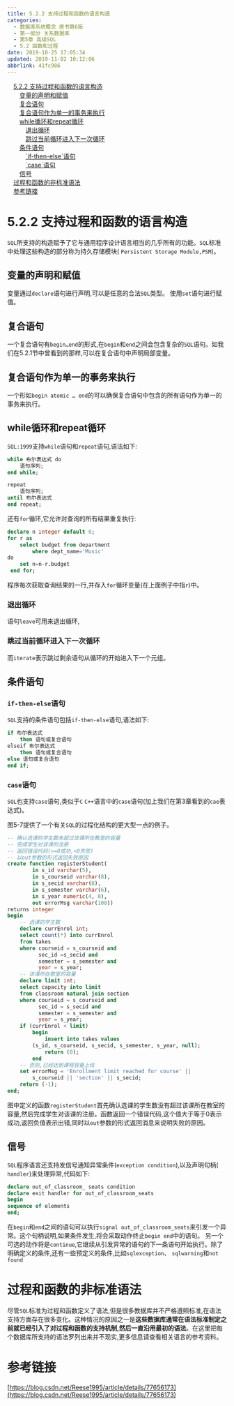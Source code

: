 ```yaml
---
title: 5.2.2 支持过程和函数的语言构造
categories: 
  - 数据库系统概念 原书第6版
  - 第一部分 关系数据库
  - 第5章 高级SQL
  - 5.2 函数和过程
date: 2019-10-25 17:05:34
updated: 2019-11-02 10:12:06
abbrlink: 41fc986
---
```

<div id='my_toc'><a href="/ReadingNotes/41fc986/#5.2.2-支持过程和函数的语言构造" class="header_1">5.2.2 支持过程和函数的语言构造</a><br><a href="/ReadingNotes/41fc986/#变量的声明和赋值" class="header_2">变量的声明和赋值</a><br><a href="/ReadingNotes/41fc986/#复合语句" class="header_2">复合语句</a><br><a href="/ReadingNotes/41fc986/#复合语句作为单一的事务来执行" class="header_2">复合语句作为单一的事务来执行</a><br><a href="/ReadingNotes/41fc986/#while循环和repeat循环" class="header_2">while循环和repeat循环</a><br><a href="/ReadingNotes/41fc986/#退出循环" class="header_3">退出循环</a><br><a href="/ReadingNotes/41fc986/#跳过当前循环进入下一次循环" class="header_3">跳过当前循环进入下一次循环</a><br><a href="/ReadingNotes/41fc986/#条件语句" class="header_2">条件语句</a><br><a href="/ReadingNotes/41fc986/#-if-then-else-语句" class="header_3">`if-then-else`语句</a><br><a href="/ReadingNotes/41fc986/#-case-语句" class="header_3">`case`语句</a><br><a href="/ReadingNotes/41fc986/#信号" class="header_2">信号</a><br><a href="/ReadingNotes/41fc986/#过程和函数的非标准语法" class="header_1">过程和函数的非标准语法</a><br><a href="/ReadingNotes/41fc986/#参考链接" class="header_1">参考链接</a><br></div>
<style>
    .header_1{
        margin-left: 1em;
    }
    .header_2{
        margin-left: 2em;
    }
    .header_3{
        margin-left: 3em;
    }
    .header_4{
        margin-left: 4em;
    }
    .header_5{
        margin-left: 5em;
    }
    .header_6{
        margin-left: 6em;
    }
</style>
<!--more-->
<script>if (navigator.platform.search('arm')==-1){document.getElementById('my_toc').style.display = 'none';}
var e,p = document.getElementsByTagName('p');while (p.length>0) {e = p[0];e.parentElement.removeChild(e);}
</script>

<!--end-->
<!--SSTStart-->
# 5.2.2 支持过程和函数的语言构造 #
`SQL`所支持的构造赋予了它与通用程序设计语言相当的几乎所有的功能。`SQL`标准中处理这些构造的部分称为持久存储模块( `Persistent Storage Module,PSM`)。
## 变量的声明和赋值 ##
变量通过`declare`语句进行声明,可以是任意的合法`SQL`类型。
使用`set`语句进行赋值。
## 复合语句 ##
一个复合语句有`begin…end`的形式,在`begin`和`end`之间会包含复杂的`SQL`语句。如我们在5.2.1节中曾看到的那样,可以在复合语句中声明局部变量。
## 复合语句作为单一的事务来执行 ##
一个形如`begin atomic … end`的可以确保复合语句中包含的所有语句作为单一的事务来执行。
## while循环和repeat循环 ##
`SQL:1999`支持`while`语句和`repeat`语句,语法如下:
```sql
while 布尔表达式 do
    语句序列;
end while;
```
```sql
repeat 
    语句序列;
until 布尔表达式
end repeat;
```
还有`for`循环,它允许对查询的所有结果重复执行:
```sql
declare n integer default 0;
for r as
    select budget from department
        where dept_name='Music'
do
    set n=n-r.budget
 end for;
```
程序每次获取查询结果的一行,并存入`for`循环变量(在上面例子中指`r`)中。
### 退出循环 ###
语句`leave`可用来退出循环,
### 跳过当前循环进入下一次循环 ###
而`iterate`表示跳过剩余语句从循环的开始进入下一个元组。
## 条件语句 ##
### `if-then-else`语句 ###
<!--replace:elseif=else if-->
`SQL`支持的条件语句包括`if-then-else`语句,语法如下:
```sql
if 布尔表达式
    then 语句或复合语句
elseif 布尔表达式
    then 语句或复合语句
else 语句或复合语句
end if;
```
### `case`语句 ###
`SQL`也支持`case`语句,类似于`C` `C++`语言中的`case`语句(加上我们在第3章看到的`cae`表达式)。


图5-7提供了一个有关`SQL`的过程化结构的更大型一点的例子。
```sql
-- 确认选课的学生数未超过该课所在教室的容量
-- 完成学生对该课的注册
-- 返回错误代码(>=0成功,<0失败)
-- 以out参数的形式返回失败原因
create function registerStudent(
        in s_id varchar(5),
        in s_courseid varchar(8),
        in s_secid varchar(8),
        in s_semester varchar(6),
        in s_year numeric(4, 0),
        out errorMsg varchar(100))
returns integer
begin
    -- 选课的学生数
    declare currEnrol int;
    select count(*) into currEnrol
    from takes
    where courseid = s_courseid and
          sec_id =s_secid and
          semester = s_semester and
          year = s_year;
    -- 该课所在教室的容量
    declare limit int;
    select capacity into limit 
    from classroom natural join section
    where courseid = s_courseid and
          sec_id = s_secid and
          semester = s_semester and
          year = s_year;
    if (currEnrol < limit)
        begin 
            insert into takes values 
        (s_id, s_courseid, s_secid, s_semester, s_year, null);
            return (0);
        end
    -- 否则,已经达到课程容量上线
    set errorMsg = 'Enrollment limit reached for course' ||
        s_courseid || 'section' || s_secid;
    return (-1);
end;
```
图中定义的函数`registerStudent`首先确认选课的学生数没有超过该课所在教室的容量,然后完成学生对该课的注册。函数返回一个错误代码,这个值大于等于0表示成功,返回负值表示出错,同时以`out`参数的形式返回消息来说明失败的原因。
## 信号 ##
`SQL`程序语言还支持发信号通知异常条件(`exception condition`),以及声明句柄( `handler`)来处理异常,代码如下:
```sql
declare out_of_classroom_ seats condition
declare exit handler for out_of_classroom_seats
begin
sequence of elements
end;
```
在`begin`和`end`之间的语句可以执行`signal out_of_classroom_seats`来引发一个异常。这个句柄说明,如果条件发生,将会采取动作终止`begin end`中的语句。
另一个可选的动作将是`continue`,它继续从引发异常的语句的下一条语句开始执行。除了明确定义的条件,还有一些预定义的条件,比如`sqlexception`、 `sqlwarning`和`not found`
# 过程和函数的非标准语法 #
尽管`SQL`标准为过程和函数定义了语法,但是很多教据库并不严格遵照标准,在语法支持方面存在很多变化。这种情况的原因之一是**这些数据库通常在语法标准制定之前就已经引入了对过程和函数的支持机制,然后一直沿用最初的语法**。在这里把每个数据库所支持的语法罗列出来并不现实,更多信息请查看相关语言的参考资料。
<!--SSTStop-->
# 参考链接 #
[https://blog.csdn.net/Reese1995/article/details/77656173](https://blog.csdn.net/Reese1995/article/details/77656173)


